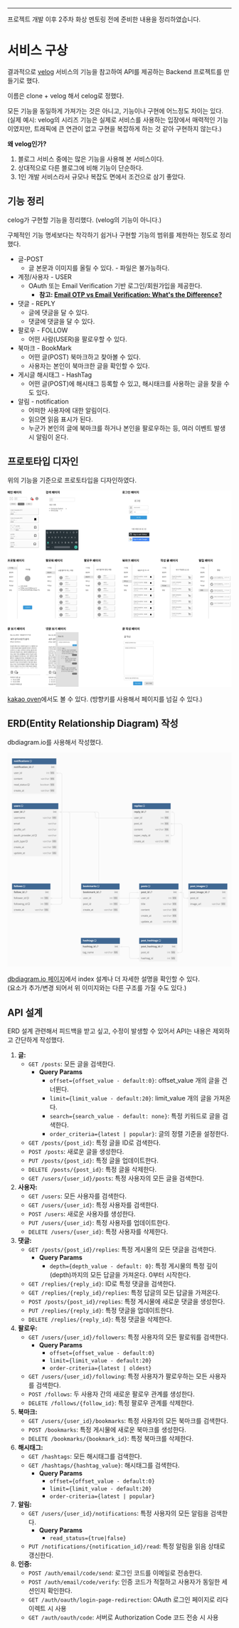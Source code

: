 - - -

프로젝트 개발 이후 2주차 화상 멘토링 전에 준비한 내용을 정리하였습니다.

# 서비스 구상

결과적으로 [velog](https://velog.io/) 서비스의 기능을 참고하여 API를 제공하는 Backend 프로젝트를 만들기로 했다.

이름은 clone + velog 해서 celog로 정했다.

모든 기능을 동일하게 가져가는 것은 아니고, 기능이나 구현에 어느정도 차이는 있다.
(실제 예시: velog의 시리즈 기능은 실제로 서비스를 사용하는 입장에서 매력적인 기능이였지만, 트래픽에 큰 연관이 없고 구현을 복잡하게 하는 것 같아 구현하지 않는다.)

**왜 velog인가?**
1. 블로그 서비스 중에는 많은 기능을 사용해 본 서비스이다.
2. 상대적으로 다른 블로그에 비해 기능이 단순하다.
3. 1인 개발 서비스라서 규모나 복잡도 면에서 조건으로 삼기 좋았다.

## 기능 정리

celog가 구현할 기능을 정리했다. (velog의 기능이 아니다.)

구체적인 기능 명세보다는 착각하기 쉽거나 구현할 기능의 범위를 제한하는 정도로 정리했다.

- 글-POST
	- 글 본문과 이미지를 올릴 수 있다. - 파일은 불가능하다.
- 계정/사용자 - USER
	- OAuth 또는 Email Verification 기반 로그인/회원가입을 제공한다.
		- **참고: [Email OTP vs Email Verification: What's the Difference?](https://fazpass.com/blog/authentication/email-otp-vs-email-verification/)**
- 댓글 - REPLY
	- 글에 댓글을 달 수 있다.
	- 댓글에 댓글을 달 수 있다.
- 팔로우 - FOLLOW
	- 어떤 사람(USER)을 팔로우할 수 있다.
- 북마크 - BookMark
	- 어떤 글(POST) 북마크하고 찾아볼 수 있다.
	- 사용자는 본인이 북마크한 글을 확인할 수 있다.
- 게시글 해시태그 - HashTag
	- 어떤 글(POST)에 해시태그 등록할 수 있고, 해시태크를 사용하는 글을 찾을 수도 있다.
- 알림 - notification 
	- 어떠한 사용자에 대한 알림이다.
	- 읽으면 읽음 표시가 된다.
	- 누군가 본인의 글에 북마크를 하거나 본인을 팔로우하는 등, 여러 이벤트 발생 시 알림이 온다.


## 프로토타입 디자인

위의 기능을 기준으로 프로토타입을 디자인하였다.

![prototype_design](./prototype_design.png)

[kakao oven](https://ovenapp.io/view/SuEVqgcBEXPsejjnk4G57VIqwCOsbqPf)에서도 볼 수 있다. (방향키를 사용해서 페이지를 넘길 수 있다.)

## ERD(Entity Relationship Diagram) 작성

dbdiagram.io를 사용해서 작성했다.    

![erd-v1](./erd-v1.png)

[dbdiagram.io 페이지](https://dbdiagram.io/d/celog-65e437e0cd45b569fb627048)에서 index 설계나 더 자세한 설명을 확인할 수 있다.   
(요소가 추가/변경 되어서 위 이미지와는 다른 구조를 가질 수도 있다.)

## API 설계

ERD 설계 관련해서 피드백을 받고 싶고, 수정이 발생할 수 있어서 API는 내용은 제외하고 간단하게 작성했다.

1. **글:**
    - `GET /posts`: 모든 글을 검색한다.
        - **Query Params**
            - `offset={offset_value - default:0}`: offset_value 개의 글을 건너뛴다.
            - `limit={limit_value - default:20}`: limit_value 개의 글을 가져온다.
            - `search={search_value - default: none}`: 특정 키워드로 글을 검색한다.
            - `order_criteria={latest | popular}`: 글의 정렬 기준을 설정한다.
    - `GET /posts/{post_id}`: 특정 글을 ID로 검색한다.
    - `POST /posts`: 새로운 글을 생성한다.
    - `PUT /posts/{post_id}`: 특정 글을 업데이트한다.
    - `DELETE /posts/{post_id}`: 특정 글을 삭제한다.
    - `GET /users/{user_id}/posts`: 특정 사용자의 모든 글을 검색한다.
2. **사용자:**
    - `GET /users`: 모든 사용자를 검색한다.
    - `GET /users/{user_id}`: 특정 사용자를 검색한다.
    - `POST /users`: 새로운 사용자를 생성한다.
    - `PUT /users/{user_id}`: 특정 사용자를 업데이트한다.
    - `DELETE /users/{user_id}`: 특정 사용자를 삭제한다.
3. **댓글:**
    - `GET /posts/{post_id}/replies`: 특정 게시물의 모든 댓글을 검색한다.
        - **Query Params**
            - `depth={depth_value - default: 0}`: 특정 게시물의 특정 깊이(depth)까지의 모든 답글을 가져온다. 0부터 시작한다.
    - `GET /replies/{reply_id}`: ID로 특정 댓글을 검색한다.
    - `GET /replies/{reply_id}/replies`: 특정 답글의 모든 답글을 가져온다.
    - `POST /posts/{post_id}/replies`: 특정 게시물에 새로운 댓글을 생성한다.
    - `PUT /replies/{reply_id}`: 특정 댓글을 업데이트한다.
    - `DELETE /replies/{reply_id}`: 특정 댓글을 삭제한다.
4. **팔로우:**
    - `GET /users/{user_id}/followers`: 특정 사용자의 모든 팔로워를 검색한다.
        - **Query Params**
            - `offset={offset_value - default:0}`
            - `limit={limit_value - default:20}`
            - `order-criteria={latest | oldest}`
    - `GET /users/{user_id}/following`: 특정 사용자가 팔로우하는 모든 사용자를 검색한다.
    - `POST /follows`: 두 사용자 간의 새로운 팔로우 관계를 생성한다.
    - `DELETE /follows/{follow_id}`: 특정 팔로우 관계를 삭제한다.
5. **북마크:**
    - `GET /users/{user_id}/bookmarks`: 특정 사용자의 모든 북마크를 검색한다.
    - `POST /bookmarks`: 특정 게시물에 새로운 북마크를 생성한다.
    - `DELETE /bookmarks/{bookmark_id}`: 특정 북마크를 삭제한다.
6. **해시태그:**
    - `GET /hashtags`: 모든 해시태그를 검색한다.
    - `GET /hashtags/{hashtag_value}`: 해시태그를 검색한다.
        - **Query Params**
            - `offset={offset_value - default:0}`
            - `limit={limit_value - default:20}`
            - `order-criteria={latest | popular}`
7. **알림:**
    - `GET /users/{user_id}/notifications`: 특정 사용자의 모든 알림을 검색한다.
        - **Query Params**
            - `read_status={true|false}`
    - `PUT /notifications/{notification_id}/read`: 특정 알림을 읽음 상태로 갱신한다.
8. **인증:**
	- `POST /auth/email/code/send`: 로그인 코드를 이메일로 전송한다.
	- `POST /auth/email/code/verify`: 인증 코드가 적절하고 사용자가 동일한 세션인지 확인한다.
	- `GET /auth/oauth/login-page-redirection`: OAuth 로그인 페이지로 리다이렉트 시 사용
	- `GET /auth/oauth/code`: 서버로 Authorization Code 코드 전송 시 사용
